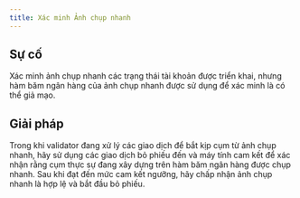 ```yaml
---
title: Xác minh Ảnh chụp nhanh
---
```


## Sự cố

Xác minh ảnh chụp nhanh các trạng thái tài khoản được triển khai, nhưng hàm băm ngân hàng của ảnh chụp nhanh được sử dụng để xác minh là có thể giả mạo.

## Giải pháp

Trong khi validator đang xử lý các giao dịch để bắt kịp cụm từ ảnh chụp nhanh, hãy sử dụng các giao dịch bỏ phiếu đến và máy tính cam kết để xác nhận rằng cụm thực sự đang xây dựng trên hàm băm ngân hàng được chụp nhanh. Sau khi đạt đến mức cam kết ngưỡng, hãy chấp nhận ảnh chụp nhanh là hợp lệ và bắt đầu bỏ phiếu.
